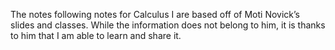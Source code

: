 The notes following notes for Calculus I are based off of Moti Novick’s slides and classes. While the information does not belong to him, it is thanks to him that I am able to learn and share it.